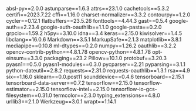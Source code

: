 absl-py==2.0.0
astunparse==1.6.3
attrs==23.1.0
cachetools==5.3.2
certifi==2023.7.22
cffi==1.16.0
charset-normalizer==3.3.2
contourpy==1.2.0
cycler==0.12.1
flatbuffers==23.5.26
fonttools==4.44.3
gast==0.5.4
google-auth==2.23.4
google-auth-oauthlib==1.1.0
google-pasta==0.2.0
grpcio==1.59.2
h5py==3.10.0
idna==3.4
keras==2.15.0
kiwisolver==1.4.5
libclang==16.0.6
Markdown==3.5.1
MarkupSafe==2.1.3
matplotlib==3.8.1
mediapipe==0.10.8
ml-dtypes==0.2.0
numpy==1.26.2
oauthlib==3.2.2
opencv-contrib-python==4.8.1.78
opencv-python==4.8.1.78
opt-einsum==3.3.0
packaging==23.2
Pillow==10.1.0
protobuf==3.20.3
pyasn1==0.5.0
pyasn1-modules==0.3.0
pycparser==2.21
pyparsing==3.1.1
python-dateutil==2.8.2
requests==2.31.0
requests-oauthlib==1.3.1
rsa==4.9
six==1.16.0
sklearn==0.0.post11
sounddevice==0.4.6
tensorboard==2.15.1
tensorboard-data-server==0.7.2
tensorflow==2.15.0
tensorflow-estimator==2.15.0
tensorflow-intel==2.15.0
tensorflow-io-gcs-filesystem==0.31.0
termcolor==2.3.0
typing_extensions==4.8.0
urllib3==2.1.0
Werkzeug==3.0.1
wrapt==1.14.1

